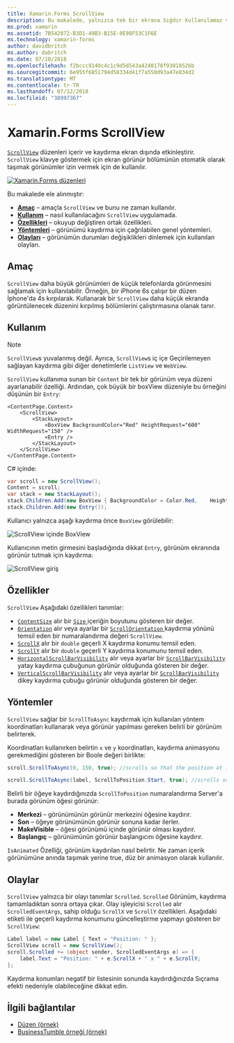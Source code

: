 ```yaml
---
title: Xamarin.Forms ScrollView
description: Bu makalede, yalnızca tek bir ekrana Sığdır kullanılamaz ve içerik klavye yer olan düzenleri sunmak için Xamarin.Forms ScrollView sınıfı kullanmayı açıklar.
ms.prod: xamarin
ms.assetid: 7B542872-B3D1-49B3-B15E-0E98F53C1F6E
ms.technology: xamarin-forms
author: davidbritch
ms.author: dabritch
ms.date: 07/10/2018
ms.openlocfilehash: f2bccc9140c4c1c9d5d543a4240178f9301852bb
ms.sourcegitcommit: 6e955f6851794d58334d41f7a550d93a47e834d2
ms.translationtype: MT
ms.contentlocale: tr-TR
ms.lasthandoff: 07/12/2018
ms.locfileid: "38997367"
---
```

# <a name="xamarinforms-scrollview"></a>Xamarin.Forms ScrollView

[`ScrollView`](xref:Xamarin.Forms.ScrollView) düzenleri içerir ve kaydırma ekran dışında etkinleştirir. `ScrollView` klavye göstermek için ekran görünür bölümünün otomatik olarak taşımak görünümler izin vermek için de kullanılır.

[![](scroll-view-images/layouts-sml.png "Xamarin.Forms düzenleri")](scroll-view-images/layouts.png#lightbox "Xamarin.Forms düzenleri")

Bu makalede ele alınmıştır:

- **[Amaç](#Purpose)**  &ndash; amaçla `ScrollView` ve bunu ne zaman kullanılır.
- **[Kullanım](#Usage)**  &ndash; nasıl kullanılacağını `ScrollView` uygulamada.
- **[Özellikleri](#Properties)**  &ndash; okuyup değiştiren ortak özellikleri.
- **[Yöntemleri](#Methods)**  &ndash; görünümü kaydırma için çağrılabilen genel yöntemleri.
- **[Olayları](#Events)**  &ndash; görünümün durumları değişiklikleri dinlemek için kullanılan olayları.

## <a name="purpose"></a>Amaç

`ScrollView` daha büyük görünümleri de küçük telefonlarda görünmesini sağlamak için kullanılabilir. Örneğin, bir iPhone 6s çalışır bir düzen İphone'da 4s kırpılarak. Kullanarak bir `ScrollView` daha küçük ekranda görüntülenecek düzenini kırpılmış bölümlerini çalıştırmasına olanak tanır.

## <a name="usage"></a>Kullanım

> [!NOTE]
> `ScrollView`s yuvalanmış değil. Ayrıca, `ScrollView`s iç içe Geçirilemeyen sağlayan kaydırma gibi diğer denetimlerle `ListView` ve `WebView`.

`ScrollView` kullanıma sunan bir `Content` bir tek bir görünüm veya düzeni ayarlanabilir özelliği. Ardından, çok büyük bir boxView düzeniyle bu örneğini düşünün bir `Entry`:

```xaml
<ContentPage.Content>
    <ScrollView>
        <StackLayout>
            <BoxView BackgroundColor="Red" HeightRequest="600" WidthRequest="150" />
            <Entry />
        </StackLayout>
    </ScrollView>
</ContentPage.Content>
```

C# içinde:

```csharp
var scroll = new ScrollView();
Content = scroll;
var stack = new StackLayout();
stack.Children.Add(new BoxView { BackgroundColor = Color.Red,    HeightRequest = 600, WidthRequest = 600 });
stack.Children.Add(new Entry());
```

Kullanıcı yalnızca aşağı kaydırma önce `BoxView` görülebilir:

![](scroll-view-images/scroll-start.png "ScrollView içinde BoxView")

Kullanıcının metin girmesini başladığında dikkat `Entry`, görünüm ekranında görünür tutmak için kaydırma:

![](scroll-view-images/scroll-end.png "ScrollView giriş")

## <a name="properties"></a>Özellikler

`ScrollView` Aşağıdaki özellikleri tanımlar:

- [`ContentSize`](xref:Xamarin.Forms.ScrollView.ContentSizeProperty) alır bir [ `Size` ](xref:Xamarin.Forms.Size) içeriğin boyutunu gösteren bir değer.
- [`Orientation`](xref:Xamarin.Forms.ScrollView.OrientationProperty) alır veya ayarlar bir [ `ScrollOrientation` ](xref:Xamarin.Forms.ScrollOrientation) kaydırma yönünü temsil eden bir numaralandırma değeri `ScrollView`.
- [`ScrollX`](xref:Xamarin.Forms.ScrollView.ScrollXProperty) alır bir `double` geçerli X kaydırma konumu temsil eden.
- [`ScrollY`](xref:Xamarin.Forms.ScrollView.ScrollYProperty) alır bir `double` geçerli Y kaydırma konumunu temsil eden.
- [`HorizontalScrollBarVisibility`](xref:Xamarin.Forms.ScrollView.HorizontalScrollBarVisibilityProperty) alır veya ayarlar bir [ `ScrollBarVisibility` ](xref:Xamarin.Forms.ScrollBarVisibility) yatay kaydırma çubuğunun görünür olduğunda gösteren bir değer.
- [`VerticalScrollBarVisibility`](xref:Xamarin.Forms.ScrollView.VerticalScrollBarVisibilityProperty) alır veya ayarlar bir [ `ScrollBarVisibility` ](xref:Xamarin.Forms.ScrollBarVisibility) dikey kaydırma çubuğu görünür olduğunda gösteren bir değer.

## <a name="methods"></a>Yöntemler

`ScrollView` sağlar bir `ScrollToAsync` kaydırmak için kullanılan yöntem koordinatları kullanarak veya görünür yapılması gereken belirli bir görünüm belirterek.

Koordinatları kullanırken belirtin `x` ve `y` koordinatları, kaydırma animasyonu gerekmediğini gösteren bir Boole değeri birlikte:

```csharp
scroll.ScrollToAsync(0, 150, true); //scrolls so that the position at 150px from the top is visible

scroll.ScrollToAsync(label, ScrollToPosition.Start, true); //scrolls so that the label is at the start of the list
```

Belirli bir öğeye kaydırdığınızda `ScrollToPosition` numaralandırma Server'a burada görünüm öğesi görünür:

- **Merkezi** &ndash; görünümünün görünür merkezini öğesine kaydırır.
- **Son** &ndash; öğeye görünümünün görünür sonuna kadar ilerler.
- **MakeVisible** &ndash; öğesi görünümü içinde görünür olması kaydırır.
- **Başlangıç** &ndash; görünümünün görünür başlangıcını öğesine kaydırır.

`IsAnimated` Özelliği, görünüm kaydırılan nasıl belirtir. Ne zaman içerik görünümüne anında taşımak yerine true, düz bir animasyon olarak kullanılır.

## <a name="events"></a>Olaylar

`ScrollView` yalnızca bir olayı tanımlar `Scrolled`. `Scrolled` Görünüm, kaydırma tamamladıktan sonra ortaya çıkar. Olay işleyicisi `Scrolled` alır `ScrolledEventArgs`, sahip olduğu `ScrollX` ve `ScrollY` özellikleri. Aşağıdaki etiketi ile geçerli kaydırma konumunu güncelleştirme yapmayı gösteren bir `ScrollView`:

```csharp
Label label = new Label { Text = "Position: " };
ScrollView scroll = new ScrollView();
scroll.Scrolled += (object sender, ScrolledEventArgs e) => {
    label.Text = "Position: " + e.ScrollX + " x " + e.ScrollY;
};
```

Kaydırma konumları negatif bir listesinin sonunda kaydırdığınızda Sıçrama efekti nedeniyle olabileceğine dikkat edin.


## <a name="related-links"></a>İlgili bağlantılar

- [Düzen (örnek)](https://developer.xamarin.com/samples/xamarin-forms/UserInterface/Layout/)
- [BusinessTumble örneği (örnek)](https://developer.xamarin.com/samples/xamarin-forms/UserInterface/BusinessTumble/)
